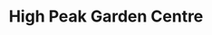 ---
title: "High Peak Garden Centre"
url: /hope-valley/high-peak-garden-centre/
shop: Garten-Center
---